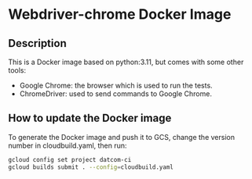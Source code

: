 # Webdriver-chrome Docker Image

## Description

This is a Docker image based on python:3.11, but comes with some other tools:

- Google Chrome: the browser which is used to run the tests.
- ChromeDriver: used to send commands to Google Chrome.

## How to update the Docker image

To generate the Docker image and push it to GCS, change the version number
in cloudbuild.yaml, then run:

```bash
gcloud config set project datcom-ci
gcloud builds submit . --config=cloudbuild.yaml
```
